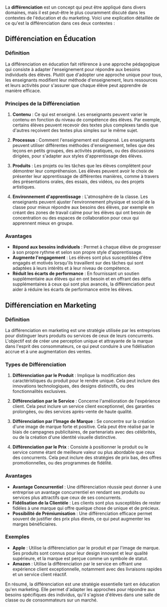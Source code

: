 La **différenciation** est un concept qui peut être appliqué dans divers domaines, mais il est peut-être le plus couramment discuté dans les contextes de l'éducation et du marketing. Voici une explication détaillée de ce qu'est la différenciation dans ces deux contextes :

## Différenciation en Éducation

### Définition

La différenciation en éducation fait référence à une approche pédagogique qui consiste à adapter l'enseignement pour répondre aux besoins individuels des élèves. Plutôt que d'adopter une approche unique pour tous, les enseignants modifient leur méthode d'enseignement, leurs ressources et leurs activités pour s'assurer que chaque élève peut apprendre de manière efficace.

### Principes de la Différenciation

1. **Contenu** : Ce qui est enseigné. Les enseignants peuvent varier le contenu en fonction du niveau de compétence des élèves. Par exemple, certains élèves peuvent recevoir des textes plus complexes tandis que d'autres reçoivent des textes plus simples sur le même sujet.

2. **Processus** : Comment l'enseignement est dispensé. Les enseignants peuvent utiliser différentes méthodes d'enseignement, telles que des leçons en petits groupes, des activités pratiques, ou des discussions dirigées, pour s'adapter aux styles d'apprentissage des élèves.

3. **Produits** : Les projets ou les tâches que les élèves complètent pour démontrer leur compréhension. Les élèves peuvent avoir le choix de présenter leur apprentissage de différentes manières, comme à travers des présentations orales, des essais, des vidéos, ou des projets artistiques.

4. **Environnement d'apprentissage** : L'atmosphère de la classe. Les enseignants peuvent ajuster l'environnement physique et social de la classe pour mieux répondre aux besoins des élèves, par exemple en créant des zones de travail calme pour les élèves qui ont besoin de concentration ou des espaces de collaboration pour ceux qui apprennent mieux en groupe.

### Avantages

- **Répond aux besoins individuels** : Permet à chaque élève de progresser à son propre rythme et selon son propre style d'apprentissage.
- **Augmente l'engagement** : Les élèves sont plus susceptibles d'être engagés et motivés lorsqu'ils travaillent sur des tâches qui sont adaptées à leurs intérêts et à leur niveau de compétence.
- **Réduit les écarts de performance** : En fournissant un soutien supplémentaire aux élèves qui en ont besoin et en offrant des défis supplémentaires à ceux qui sont plus avancés, la différenciation peut aider à réduire les écarts de performance entre les élèves.

## Différenciation en Marketing

### Définition

La différenciation en marketing est une stratégie utilisée par les entreprises pour distinguer leurs produits ou services de ceux de leurs concurrents. L'objectif est de créer une perception unique et attrayante de la marque dans l'esprit des consommateurs, ce qui peut conduire à une fidélisation accrue et à une augmentation des ventes.

### Types de Différenciation

1. **Différenciation par le Produit** : Implique la modification des caractéristiques du produit pour le rendre unique. Cela peut inclure des innovations technologiques, des designs distinctifs, ou des fonctionnalités exclusives.

2. **Différenciation par le Service** : Concerne l'amélioration de l'expérience client. Cela peut inclure un service client exceptionnel, des garanties prolongées, ou des services après-vente de haute qualité.

3. **Différenciation par l'Image de Marque** : Se concentre sur la création d'une image de marque forte et positive. Cela peut être réalisé par le biais de campagnes publicitaires, de partenariats avec des célébrités, ou de la création d'une identité visuelle distinctive.

4. **Différenciation par le Prix** : Consiste à positionner le produit ou le service comme étant de meilleure valeur ou plus abordable que ceux des concurrents. Cela peut inclure des stratégies de prix bas, des offres promotionnelles, ou des programmes de fidélité.

### Avantages

- **Avantage Concurrentiel** : Une différenciation réussie peut donner à une entreprise un avantage concurrentiel en rendant ses produits ou services plus attractifs que ceux de ses concurrents.
- **Fidélisation de la Clientèle** : Les clients sont plus susceptibles de rester fidèles à une marque qui offre quelque chose de unique et de précieux.
- **Possibilité de Prémiumisation** : Une différenciation efficace permet souvent de justifier des prix plus élevés, ce qui peut augmenter les marges bénéficiaires.

### Exemples

- **Apple** : Utilise la différenciation par le produit et par l'image de marque. Ses produits sont connus pour leur design innovant et leur qualité supérieure, et la marque est perçue comme un symbole de statut.
- **Amazon** : Utilise la différenciation par le service en offrant une expérience client exceptionnelle, notamment avec des livraisons rapides et un service client réactif.

En résumé, la différenciation est une stratégie essentielle tant en éducation qu'en marketing. Elle permet d'adapter les approches pour répondre aux besoins spécifiques des individus, qu'il s'agisse d'élèves dans une salle de classe ou de consommateurs sur un marché.